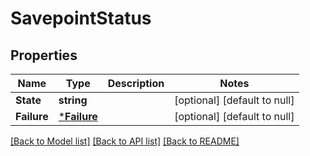 # SavepointStatus

## Properties
Name | Type | Description | Notes
------------ | ------------- | ------------- | -------------
**State** | **string** |  | [optional] [default to null]
**Failure** | [***Failure**](Failure.md) |  | [optional] [default to null]

[[Back to Model list]](../README.md#documentation-for-models) [[Back to API list]](../README.md#documentation-for-api-endpoints) [[Back to README]](../README.md)


